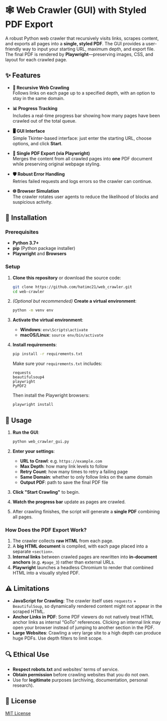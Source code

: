 
# 🕸️ Web Crawler (GUI) with Styled PDF Export

A robust Python web crawler that recursively visits links, scrapes content, and exports all pages into a **single, styled PDF**. The GUI provides a user-friendly way to input your starting URL, maximum depth, and export file. The final PDF is rendered by **Playwright**—preserving images, CSS, and layout for each crawled page.

## ✨ Features

- **🔄 Recursive Web Crawling**  
  Follows links on each page up to a specified depth, with an option to stay in the same domain.  

- **📊 Progress Tracking**  
  Includes a real-time progress bar showing how many pages have been crawled out of the total queue.  

- **🖥️ GUI Interface**  
  Simple Tkinter-based interface: just enter the starting URL, choose options, and click **Start**.  

- **📑 Single PDF Export (via Playwright)**  
  Merges the content from all crawled pages into **one** PDF document while preserving original webpage styling.  

- **🛡️ Robust Error Handling**  
  Retries failed requests and logs errors so the crawler can continue.  

- **🌐 Browser Simulation**  
  The crawler rotates user agents to reduce the likelihood of blocks and suspicious activity.  

## 🚀 Installation

### Prerequisites

- **Python 3.7+**  
- **pip** (Python package installer)  
- **Playwright** and **Browsers**  

### Setup

1. **Clone this repository** or download the source code:
   ```bash
   git clone https://github.com/hatimc21/web_crawler.git
   cd web-crawler
   ```

2. *(Optional but recommended)* **Create a virtual environment**:
   ```bash
   python -m venv env
   ```

3. **Activate the virtual environment**:
   - **Windows**: `env\Scripts\activate`
   - **macOS/Linux**: `source env/bin/activate`

4. **Install requirements**:
   ```bash
   pip install -r requirements.txt
   ```
   Make sure your `requirements.txt` includes:
   ```
   requests
   beautifulsoup4
   playwright
   PyPDF2
   ```
   Then install the Playwright browsers:
   ```bash
   playwright install
   ```

## 🔧 Usage

1. **Run the GUI**:
   ```bash
   python web_crawler_gui.py
   ```
2. **Enter your settings**:
   - **URL to Crawl**: e.g. `https://example.com`
   - **Max Depth**: how many link levels to follow
   - **Retry Count**: how many times to retry a failing page
   - **Same Domain**: whether to only follow links on the same domain
   - **Output PDF**: path to save the final PDF file

3. **Click "Start Crawling"** to begin.
4. **Watch the progress bar** update as pages are crawled.
5. After crawling finishes, the script will generate a **single PDF** combining all pages.

### How Does the PDF Export Work?

1. The crawler collects **raw HTML** from each page.
2. A **big HTML document** is compiled, with each page placed into a separate `<section>`.
3. **Internal links** between crawled pages are rewritten into **in-document anchors** (e.g. `#page_3`) rather than external URLs.
4. **Playwright** launches a headless Chromium to render that combined HTML into a visually styled PDF.

## ⚠️ Limitations

- **JavaScript for Crawling**: The crawler itself uses `requests` + `BeautifulSoup`, so dynamically rendered content might not appear in the scraped HTML.  
- **Anchor Links in PDF**: Some PDF viewers do not natively treat HTML anchor links as internal “GoTo” references. Clicking an internal link may open your browser instead of jumping to another section in the PDF.
- **Large Websites**: Crawling a very large site to a high depth can produce huge PDFs. Use depth filters to limit scope.

## 🔍 Ethical Use

- **Respect robots.txt** and websites’ terms of service.  
- **Obtain permission** before crawling websites that you do not own.  
- Use for **legitimate** purposes (archiving, documentation, personal research).

## 📜 License

[MIT License](LICENSE)


